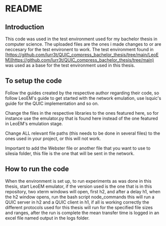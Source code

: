 # README

## Introduction
This code was used in the test environment used for my bachelor thesis in computer science.
The uploaded files are the ones i made changes to or are neccesary for the test environent to work.
The test environment found in [https://github.com/lurr3t/QUIC_compress_bachelor_thesis/tree/main/LeoEM](https://github.com/lurr3t/QUIC_compress_bachelor_thesis/tree/main)
was used as a base for the test environment used in this thesis.

## To setup the code
Follow the guides created by the respective author regarding their code, so follow LeoEM's guide to get
started with the network emulation, use lsquic's guide for the QUIC implementation and so on. 

Change the files in the respective libraries to the ones featured here, so for instance use the emulator.py
that is found here instead of the one featured in LeoEM's emulation stage.

Change ALL relevant file paths (this needs to be done in several files) to the ones used in your project, or this will not work.

Important to add the Webster file or another file that you want to use to silesia folder, this file is
the one that will be sent in the network.
## How to run the code
When the environment is set up, to run experiments as was done in this thesis, start LeoEM emulator, if the version used
is the one that is in this repository, two xterm windows will open, first h2, and after a delay h1,
when the h2 window opens, run the bash script node_commands this will run a QUIC server in h2 and a QUIC client in h1, if all
is working correctly the different protocols used for this thesis will run for the specified file sizes and ranges, after the
run is complete the mean transfer time is logged in an excel file named output in the logs folder.
